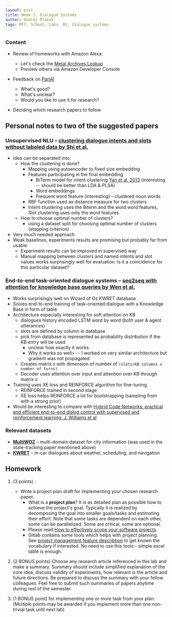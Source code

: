 ```yaml
---
layout: post
title: Week 7, Dialogue Systems
author: Ondrej Platek
tags: Mff, School, Labs, DS, dialogue systems
---
```


### Content

- Review of homeworks with Amazon Alexa:
    - Let's check the [Metal Archives Lookup](https://www.amazon.com/Gorgor-Metal-Archives-Lookup/dp/B07NHW2NPR/)
    - Preview others via Amazon Developer Console

- Feedback on [ParlAI](http://parl.ai)
    - What's good?
    - What's unclear?
    - Would you like to use it for research?

- Deciding which research papers to follow

## Personal notes to two of the suggested papers
### **Unsupervised NLU** – [clustering dialogue intents and slots without labeled data by Shi et al.](https://aclweb.org/anthology/D18-1072)
- Idea can be separated into:
    - How the clustering is done?
        - Mapping using autoencoder to fixed size embedding
        - Features participating in the final embedding
            - BiTerm model for intent clustering [Yan et al. 2013](http://citeseerx.ist.psu.edu/viewdoc/download?doi=10.1.1.402.4032&rep=rep1&type=pdf) (interesting -- should be better than LDA & PLSA)
            - Word embeddings
            - Frequent word feature (interesting) - clustered noun words
        - RBF function used as distance measure for two clusters
        - Intent clustering uses the Biterm and the word word features, Slot clustering uses only the word features
    - How to choose optimal number of clusters?
        - using a dataset split for choosing optimal number of clusters (stopping criterion)
- Very much needed approach
- Weak baselines, experiments results are promising but probably far from usable
    - Experiment results can be improved in supervised way
    - Manual mapping between clusters and named intents and slot values works surprisingly well for evaluation. Is it a coincidence for this particular dataset?

### **End-to-end task-oriented dialogue systems** – [seq2seq with attention for knowledge base queries by Wen et al.](https://arxiv.org/pdf/1806.04441.pdf)
- Works surprisingly well on Wizard of Oz KWRET database
- Solves end-to-end training of task-oriented dialogue with a Knowledge Base in form of table
- Architecture especially interesting for soft attention on KB
    - dialogues history encoded LSTM word by word (both user & agent utterances)
    - slots are defined by column in database
    - pick from database is represented as probability distribution if the KB entry will be used
        - unclear how exactly it works
        - Why it works so well> -- I worked on very similar architecture but gradient was not propagated
    - Creates matrix `U` with dimension of number of `(slots/KB columns x number of turns)`
    - Decoder uses attention over input and attention over KB through matrix `U`
- Training uses XE loss and REINFORCE algorithm for fine-tuning
    - REINFORCE trained in second stage
    - XE loss helps REINFORCE a lot for bootstrapping (sampling from with a strong prior)
- Would be interesting to compare with [Hybrid Code Networks: practical and efficient end-to-end dialog control with supervised and reinforcement learning: J. Williams et al](https://arxiv.org/abs/1702.03274)


### Relevant datasets
- **[MultiWOZ](http://dialogue.mi.eng.cam.ac.uk/index.php/corpus/)** – multi-domain dataset for city information (was used in the state-tracking paper mentioned above)
- **[KWRET](https://nlp.stanford.edu/blog/a-new-multi-turn-multi-domain-task-oriented-dialogue-dataset/)** – in-car dialogues about weather, scheduling, and navigation


## Homework

1. (3 points) :
    - Write a project plan draft for implementing your chosen research paper.
        - What is a **project plan**? It is as detailed plan as possible how to achieve the project's goal. Typically it is realized by decomposing the goal into smaller goals/tasks and estimating their effort. Note that some tasks are dependent on each other, some can be parallelized. Some are critical, some are optional.
        - Please read [How to effectively scope your software projects](https://medium.freecodecamp.org/how-to-effectively-scope-your-software-projects-from-planning-to-execution-e96cbcac54b9).
        - Gitlab contains some tools which helps with project planning. See [project management feature describtion](https://about.gitlab.com/product/project-management/) to get known the vocabulary if interested. No need to use this tools - simple excel table is enough.


2. (2 BONUS points) Choose any research article referenced in this lab and make a summary. Summary should include simplified explanation of the core idea, discuss validity of experiments, how relevant is the article and future directions. Be prepared to discuss the summary with your fellow colleagues. Feel free to submit such summaries of papers anytime during rest of the semester.

3. (1 BONUS point) for implementing one or more task from your plan. (Multiple points may be awarded if you implement more than one non-trivial task until next lab)
